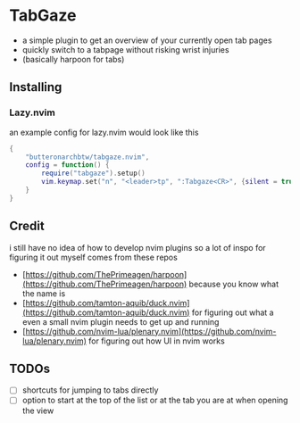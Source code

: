 # TabGaze

- a simple plugin to get an overview of your currently open tab pages
- quickly switch to a tabpage without risking wrist injuries
- (basically harpoon for tabs)

## Installing

### Lazy.nvim

an example config for lazy.nvim would look like this

```lua
{
    "butteronarchbtw/tabgaze.nvim",
    config = function() {
        require("tabgaze").setup()
        vim.keymap.set("n", "<leader>tp", ":Tabgaze<CR>", {silent = true}),
    }
}
```

## Credit

i still have no idea of how to develop nvim plugins so a lot of inspo for figuring it out myself comes from these repos

- [https://github.com/ThePrimeagen/harpoon](https://github.com/ThePrimeagen/harpoon) because you know what the name is
- [https://github.com/tamton-aquib/duck.nvim](https://github.com/tamton-aquib/duck.nvim) for figuring out what a even a small nvim plugin needs to get up and running
- [https://github.com/nvim-lua/plenary.nvim](https://github.com/nvim-lua/plenary.nvim) for figuring out how UI in nvim works

## TODOs
- [ ] shortcuts for jumping to tabs directly
- [ ] option to start at the top of the list or at the tab you are at when opening the view
